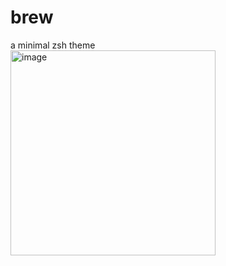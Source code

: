 # brew
a minimal zsh theme
<br>
<img width="328" alt="image" src="https://github.com/trentbrew/zsh-theme/assets/32501733/90128464-1dbf-49c7-a591-725254a6b644">
